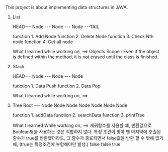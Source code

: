 This project is about implementing data structures in JAVA.

1. List

     HEAD--- Node --- Node  --- Node ---TAIL

   function 1. Add Node
   function 2. Delete Node
   function 3. Check Nth node
   function 4. Get all node

   What I learned while working on,
   ==> Objects Scope :
        Even if the object is defined within the method, it is not erased until the class is finished.


2. Stack

     HEAD--- Node --- Node  --- Node

   function 1.  Data Push
   function 2.  Data Pop

   What I learned while working on,
   ==>  


3. Tree
             Root ---    Node
                  Node          Node
             Node     Node  Node     Node

   function 1.  addData
   function 2.  searchData
   function 3.  printTree

   What I learned While working on,
   ==> 재귀함수를 사용할 떄, 반환값으로 Boolean형을 사용하는 것은 적합하지 않다.
        특정 조건이 맞아 맨 마지막에 호출된 함수가 true를 반환했더라도,
        그 함수가 종료되면서 false값을 반환 할 수 밖에 없기에, (true는 특정조건에 부합해야만 발생.)
          false
             false
                  true


   







        
